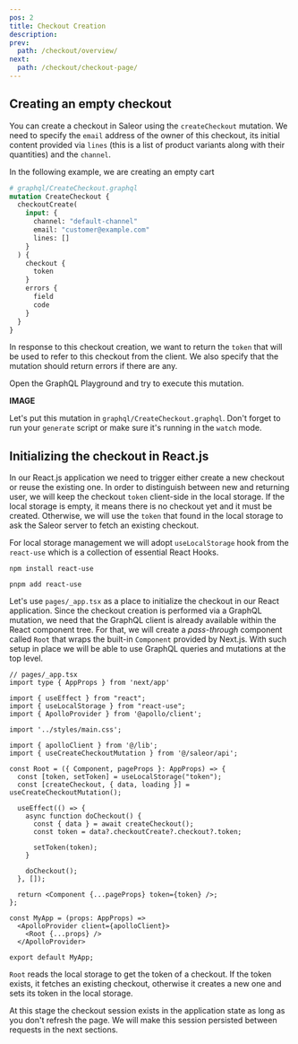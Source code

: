 ```yaml
---
pos: 2
title: Checkout Creation 
description: 
prev:
  path: /checkout/overview/
next:
  path: /checkout/checkout-page/
---
```


## Creating an empty checkout 

You can create a checkout in Saleor using the `createCheckout` mutation. We need to specify the `email` address of the owner of this checkout, its initial content provided via `lines` (this is a list of product variants along with their quantities) and the `channel`.

In the following example, we are creating an empty cart 

```graphql
# graphql/CreateCheckout.graphql
mutation CreateCheckout {
  checkoutCreate(
    input: {
      channel: "default-channel"
      email: "customer@example.com"
      lines: []
    }
  ) {
    checkout {
      token
    }
    errors {
      field
      code
    }
  }
}
```

In response to this checkout creation, we want to return the `token` that will be used to refer to this checkout from the client.  We also specify that the mutation should return errors if there are any.

Open the GraphQL Playground and try to execute this mutation.

**IMAGE**

Let's put this mutation in `graphql/CreateCheckout.graphql`. Don't forget to run your `generate` script or make sure it's running in the `watch` mode.

## Initializing the checkout in React.js

In our React.js application we need to trigger either create a new checkout or reuse the existing one. In order to distinguish between new and returning user, we will keep the checkout `token` client-side in the local storage. If the local storage is empty, it means there is no checkout yet and it must be created. Otherwise, we will use the `token` that found in the local storage to ask the Saleor server to fetch an existing checkout.

For local storage management we will adopt `useLocalStorage` hook from the `react-use` which is a collection of essential React Hooks.

```
npm install react-use
```

```
pnpm add react-use
```


Let's use `pages/_app.tsx` as a place to initialize the checkout in our React application. Since the checkout creation is performed via a GraphQL mutation, we need that the GraphQL client is already available within the React component tree. For that, we will create a *pass-through* component called `Root` that wraps the built-in `Component` provided by Next.js. With such setup in place we will be able to use GraphQL queries and mutations at the top level. 

```tsx
// pages/_app.tsx
import type { AppProps } from 'next/app'

import { useEffect } from "react";
import { useLocalStorage } from "react-use";
import { ApolloProvider } from '@apollo/client';

import '../styles/main.css';

import { apolloClient } from '@/lib';
import { useCreateCheckoutMutation } from '@/saleor/api';

const Root = ({ Component, pageProps }: AppProps) => {
  const [token, setToken] = useLocalStorage("token");
  const [createCheckout, { data, loading }] = useCreateCheckoutMutation();

  useEffect(() => {
    async function doCheckout() {
      const { data } = await createCheckout();
      const token = data?.checkoutCreate?.checkout?.token;

      setToken(token);
    }

    doCheckout();
  }, []);

  return <Component {...pageProps} token={token} />;
};

const MyApp = (props: AppProps) => 
  <ApolloProvider client={apolloClient}>
    <Root {...props} />
  </ApolloProvider>

export default MyApp;
```

`Root` reads the local storage to get the token of a checkout. If the token exists, it fetches an existing checkout, otherwise it creates a new one and sets its token in the local storage.

At this stage the checkout session exists in the application state as long as you don't refresh the page. We will make this session persisted between requests in the next sections.